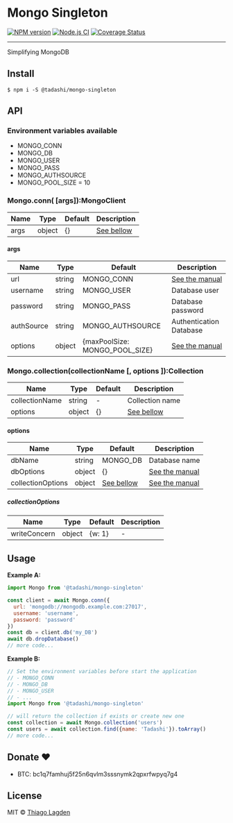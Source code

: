 # Mongo Singleton

[![NPM version][npm-img]][npm]
[![Node.js CI][ci-img]][ci]
[![Coverage Status][coveralls-img]][coveralls]


[npm-img]:         https://img.shields.io/npm/v/@tadashi/mongo-singleton.svg
[npm]:             https://www.npmjs.com/package/@tadashi/mongo-singleton
[ci-img]:          https://github.com/lagden/mongo-singleton/actions/workflows/nodejs.yml/badge.svg
[ci]:              https://github.com/lagden/mongo-singleton/actions/workflows/nodejs.yml
[coveralls-img]:   https://coveralls.io/repos/github/lagden/mongo-singleton/badge.svg?branch=master
[coveralls]:       https://coveralls.io/github/lagden/mongo-singleton?branch=master

-----

Simplifying MongoDB

## Install

```
$ npm i -S @tadashi/mongo-singleton
```


## API

### Environment variables available

- MONGO_CONN
- MONGO_DB
- MONGO_USER
- MONGO_PASS
- MONGO_AUTHSOURCE
- MONGO_POOL_SIZE = 10

### Mongo.conn( \[args\]):MongoClient

Name        | Type      | Default           | Description
----------- | --------- | ----------------- | ------------
args        | object    | {}                | [See bellow](#args)


#### args

Name        | Type      | Default                        | Description
----------- | --------- | ------------------------------ | ------------
url         | string    | MONGO_CONN                     | [See the manual](https://docs.mongodb.com/manual/reference/connection-string/)
username    | string    | MONGO_USER                     | Database user
password    | string    | MONGO_PASS                     | Database password
authSource  | string    | MONGO_AUTHSOURCE               | Authentication Database
options     | object    | {maxPoolSize: MONGO_POOL_SIZE} | [See the manual](https://mongodb.github.io/node-mongodb-native/4.0/interfaces/mongoclientoptions.html)


### Mongo.collection(collectionName \[, options \]):Collection

Name           | Type      | Default        | Description
-------------- | --------- | -------------- | ------------
collectionName | string    | -              | Collection name
options        | object    | {}             | [See bellow](#options)


#### options

Name              | Type      | Default                          | Description
-------------     | --------- | -------------------------------- | ------------
dbName            | string    | MONGO_DB                         | Database name
dbOptions         | object    | {}                               | [See the manual](https://mongodb.github.io/node-mongodb-native/4.0/interfaces/dboptions.html)
collectionOptions | object    | [See bellow](#collectionOptions) | [See the manual](https://mongodb.github.io/node-mongodb-native/4.0/interfaces/collectionoptions.html)


##### collectionOptions

Name                    | Type      | Default    | Description
----------------------- | --------- | ---------- | ------------
writeConcern            | object    | {w: 1}     | -


## Usage

**Example A:**

```js
import Mongo from '@tadashi/mongo-singleton'

const client = await Mongo.conn({
  url: 'mongodb://mongodb.example.com:27017',
  username: 'username',
  password: 'password'
})
const db = client.db('my_DB')
await db.dropDatabase()
// more code...
```


**Example B:**

```js
// Set the environment variables before start the application
// - MONGO_CONN
// - MONGO_DB
// - MONGO_USER
// - ...
import Mongo from '@tadashi/mongo-singleton'

// will return the collection if exists or create new one
const collection = await Mongo.collection('users')
const users = await collection.find({name: 'Tadashi'}).toArray()
// more code...
```


## Donate ❤️

- BTC: bc1q7famhuj5f25n6qvlm3sssnymk2qpxrfwpyq7g4


## License

MIT © [Thiago Lagden](https://github.com/lagden)
